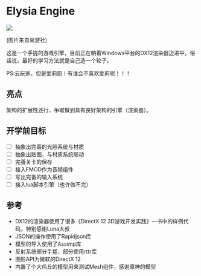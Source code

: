 # Elysia Engine

![](https://cdn.jsdelivr.net/gh/Liiii007/LiquidBlog@main/img/202208212313351.png)

(图片来自米游社)

这是一个手搓的游戏引擎，目前正在朝着Windows平台的DX12渲染器迈进中。俗话说，最好的学习方法就是自己造一个轮子。

PS:云玩家，但是爱莉厨！有谁会不喜欢爱莉呢！！！

## 亮点
架构的扩展性还行，争取做到具有良好架构的引擎（渲染器）。

## 开学前目标
- [ ] 抽象出完善的光照系统与材质
- [ ] 抽象出贴图，与材质系统联动
- [ ] 完善关卡的保存
- [ ] 接入FMOD作为音频组件
- [ ] 写出完备的输入系统
- [ ] 接入lua脚本引擎（也许做不完）

## 参考
- DX12的渲染器使用了很多《DirectX 12 3D游戏开发实践》一书中的样例代码，特别感谢Luna大叔
- JSON的操作使用了Rapidjson库
- 模型的导入使用了Assimp库
- 反射系统部分手搓，部分使用rttr库
- 图形API为微软的DirectX 12
- 内置了个大伟丘的模型用来测试Mesh组件，感谢原神的模型
